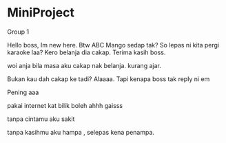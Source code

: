 # MiniProject
Group 1

Hello boss, Im new here. Btw ABC Mango sedap tak?
So lepas ni kita pergi karaoke laa? Kero belanja dia cakap.
Terima kasih boss.


woi anja bila masa aku cakap nak belanja. kurang ajar.


Bukan kau dah cakap ke tadi? Alaaaa. Tapi kenapa boss tak reply ni em


Pening aaa

pakai internet kat bilik boleh ahhh gaisss 

tanpa cintamu aku sakit

tanpa kasihmu aku hampa , selepas kena penampa.
